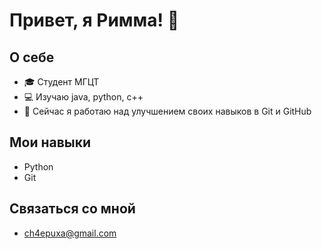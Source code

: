 # Привет, я Римма! 👋

## О себе
- 🎓 Студент МГЦТ 
- 💻 Изучаю java, python, c++
- 🌱 Сейчас я работаю над улучшением своих навыков в Git и GitHub

## Мои навыки
- Python
- Git

## Связаться со мной
- ch4epuxa@gmail.com 
